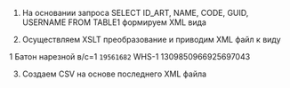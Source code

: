 1. На основании запроса SELECT ID_ART, NAME, CODE, GUID, USERNAME FROM TABLE1 формируем XML вида 
<?xml version="1.0" encoding="UTF-8" standalone="yes"?>
<articles>
  <article id_art="1" name="Батон нарезной в/с=1" code="19561682" username="WHS-1" guid="1309850966925697043"/>
</articles>

2. Осуществляем XSLT преобразование и приводим XML файл к виду 
<?xml version="1.0" encoding="UTF-8" standalone="yes"?>
<articles>
    <article>
        <id_art>1</id_art>
        <name>Батон нарезной в/с=1</name>
        <code>19561682</code>
        <username>WHS-1</username>
        <guid>1309850966925697043</guid>
    </article>
</articles>

3. Создаем CSV на основе последнего XML файла 

